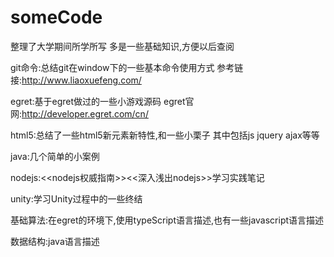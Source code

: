# someCode
 整理了大学期间所学所写
 多是一些基础知识,方便以后查阅
 
git命令:总结git在window下的一些基本命令使用方式  参考链接:http://www.liaoxuefeng.com/
 
egret:基于egret做过的一些小游戏源码 egret官网:http://developer.egret.com/cn/

html5:总结了一些html5新元素新特性,和一些小栗子 其中包括js jquery ajax等等

java:几个简单的小案例

nodejs:<<nodejs权威指南>><<深入浅出nodejs>>学习实践笔记

unity:学习Unity过程中的一些终结

基础算法:在egret的环境下,使用typeScript语言描述,也有一些javascript语言描述

数据结构:java语言描述
